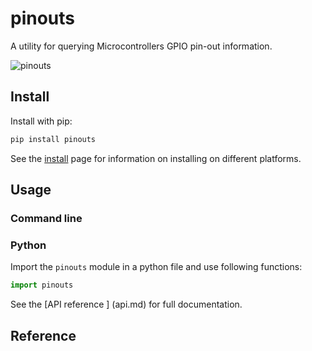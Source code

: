 # pinouts

A utility for querying Microcontrollers GPIO pin-out information.

![pinouts](images/pinout.png)

## Install

Install with pip:

```bash
pip install pinouts
```

See the [install](install.md) page for information on installing on different platforms.


## Usage

### Command line



### Python

Import the `pinouts` module in a python file and use following functions:

```python
import pinouts
```

See the [API reference ] (api.md) for full documentation.


## Reference


